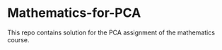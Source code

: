 # Mathematics-for-PCA
This repo contains solution for the PCA assignment of the mathematics course.
